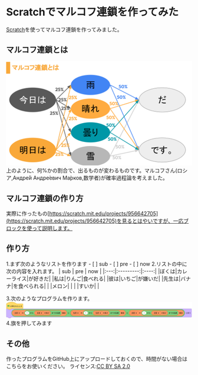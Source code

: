# Scratchでマルコフ連鎖を作ってみた
[Scratch](https://scratch.mit.edu)を使ってマルコフ連鎖を作ってみました。
## マルコフ連鎖とは
![マルコフ連鎖](markov.svg)
上のように、何%かの割合で、出るものが変わるものです。マルコフさん(ロシア,Андре́й Андре́евич Ма́рков,数学者)が確率過程論を考えました。
## マルコフ連鎖の作り方
実際に作ったもの[https://scratch.mit.edu/projects/956642705](https://scratch.mit.edu/projects/956642705)を見るとはやいですが、一応ブロックを使って説明します。
## 作り方
1.まず次のようなリストを作ります
    - [ ] sub
    - [ ] pre
    - [ ] now
2.リストの中に次の内容を入れます。
| sub |    pre    |  now |
|:---:|:---------:|:----:|
|ぼくは|カレーライス|が好きだ|
|私は|りんご|食べれる|
|彼は|いちご|が嫌いだ|
|先生は|バナナ|を食べられる|
| |メロン| |
| |すいか| |

3.次のようなプログラムを作ります。
![Block](a.svg)
4.旗を押してみます
## その他
作ったプログラムをGitHub上にアップロードしておくので、時間がない場合はこちらをお使いください。
ライセンス:[CC BY SA 2.0](https://creativecommons.org/licenses/by-sa/2.0/)
